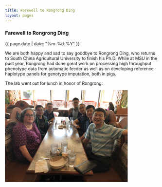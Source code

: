 ```yaml
---
title: Farewell to Rongrong Ding
layout: pages
---
```


### Farewell to Rongrong Ding

{{ page.date | date: "%m-%d-%Y" }}

We are both happy and sad to say goodbye to Rongrong Ding, who returns to South China Agricultural University to finish his Ph.D. While at MSU in the past year, Rongrong had done great work on processing high throughput phenotype data from automatic feeder as well as on developing reference haplotype panels for genotype imputation, both in pigs.

The lab went out for lunch in honor of Rongrong:

<img src="/files/sultan2019.jpg" style="width: 80%; min-width: 200px; display: block; margin-right: 20px;" >

